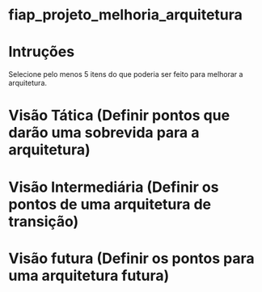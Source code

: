 # fiap_projeto_melhoria_arquitetura

# Intruções

Selecione pelo menos 5 itens do que poderia ser feito para melhorar a arquitetura.

# Visão Tática (Definir pontos que darão uma sobrevida para a arquitetura)


# Visão Intermediária (Definir os pontos de uma arquitetura de transição)


# Visão futura (Definir os pontos para uma arquitetura futura)


